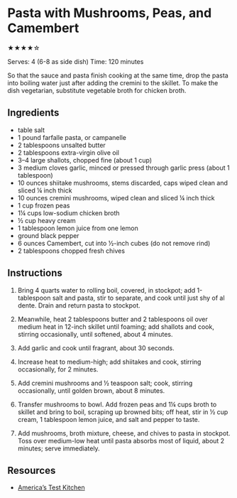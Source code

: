 # Pasta with Mushrooms, Peas, and Camembert

★★★★☆

Serves: 4 (6-8 as side dish)
Time: 120 minutes

So that the sauce and pasta finish cooking at the same time, drop the pasta into boiling water just after adding the cremini to the skillet. To make the dish vegetarian, substitute vegetable broth for chicken broth.

## Ingredients

* table salt
* 1 pound farfalle pasta, or campanelle
* 2 tablespoons unsalted butter
* 2 tablespoons extra-virgin olive oil
* 3–4 large shallots, chopped fine (about 1 cup)
* 3 medium cloves garlic, minced or pressed through garlic press (about 1 tablespoon)
* 10 ounces shiitake mushrooms, stems discarded, caps wiped clean and sliced ¼ inch thick
* 10 ounces cremini mushrooms, wiped clean and sliced ¼ inch thick
* 1 cup frozen peas
* 1¼ cups low-sodium chicken broth
* ½ cup heavy cream
* 1 tablespoon lemon juice from one lemon
* ground black pepper
* 6 ounces Camembert, cut into ½-inch cubes (do not remove rind)
* 2 tablespoons chopped fresh chives

## Instructions

1. Bring 4 quarts water to rolling boil, covered, in stockpot; add 1-tablespoon salt and pasta, stir to separate, and cook until just shy of al dente. Drain and return pasta to stockpot.

2. Meanwhile, heat 2 tablespoons butter and 2 tablespoons oil over medium heat in 12-inch skillet until foaming; add shallots and cook, stirring occasionally, until softened, about 4 minutes.

3. Add garlic and cook until fragrant, about 30 seconds.

4. Increase heat to medium-high; add shiitakes and cook, stirring occasionally, for 2 minutes.

5. Add cremini mushrooms and ½ teaspoon salt; cook, stirring occasionally, until golden brown, about 8 minutes.

6. Transfer mushrooms to bowl. Add frozen peas and 1¼ cups broth to skillet and bring to boil, scraping up browned bits; off heat, stir in ½ cup cream, 1 tablespoon lemon juice, and salt and pepper to taste.

7. Add mushrooms, broth mixture, cheese, and chives to pasta in stockpot. Toss over medium-low heat until pasta absorbs most of liquid, about 2 minutes; serve immediately.

## Resources

* [America’s Test Kitchen](https://www.americastestkitchen.com/recipes/1674-pasta-with-mushrooms-peas-and-camembert)
